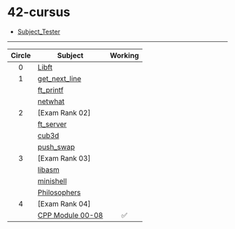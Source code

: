 # 42-cursus

- [Subject_Tester](https://github.com/Kwevan/42-Tests)

---

| Circle | Subject | Working |
| :--: | --- | :--: |
| 0 | [Libft](https://github.com/sujeon42/libft.git)                  |    |
| 1 | [get_next_line](https://github.com/sujeon42/get_next_line.git)  |    |
|   | [ft_printf](https://github.com/sujeon42/ft_printf.git)          |    |
|   | [netwhat](https://github.com/sujeon42/netwhat.git)              |    |
| 2 | [Exam Rank 02]| |
|   | [ft_server](https://github.com/sujeon42/ft_server.git)          |    |
|   | [cub3d](https://github.com/sujeon42/cub3d.git)                  |    |
|   | [push_swap](https://github.com/sujeon42/push_swap.git)          |    |
| 3 | [Exam Rank 03]| |
|   | [libasm](https://github.com/sujeon42/libasm.git)                |    |
|   | [minishell](https://github.com/sujeon42/minishell_and_malatang) |    |
|   | [Philosophers](https://github.com/sujeon42/philosophers)        |    |
| 4 | [Exam Rank 04]| |
|   | [CPP Module 00-08](https://github.com/42sujeon/cpp)             | ✅ |
